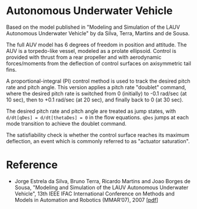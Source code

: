 Autonomous Underwater Vehicle
=============================

Based on the model published in "Modeling and Simulation of the LAUV
Autonomous Underwater Vehicle" by da Silva, Terra, Martins and de
Sousa.

The full AUV model has 6 degrees of freedom in position and attitude.
The AUV is a torpedo-like vessel, modeled as a prolate ellipsoid.
Control is provided with thrust from a rear propeller and with
aerodynamic forces/moments from the deflection of control surfaces on
axisymmetric tail fins.

A proportional-integral (PI) control method is used to track the
desired pitch rate and pitch angle. This version applies a pitch rate
"doublet" command, where the desired pitch rate is switched from 0
(initially) to -0.1 rad/sec (at 10 sec), then to +0.1 rad/sec (at 20
sec), and finally back to 0 (at 30 sec).

The desired pitch rate and pitch angle are treated as jump states,
with ``d/dt[qDes] = d/dt[thetaDes] = 0`` in the flow equations.
``qDes`` jumps at each mode transition to achieve the doublet command.

The satisfiability check is whether the control surface reaches its
maximum deflection, an event which is commonly referred to as
"actuator saturation".


Reference
=========

 - Jorge Estrela da Silva, Bruno Terra, Ricardo Martins and Joao Borges de Sousa,
   "Modeling and Simulation of the LAUV Autonomous Underwater Vehicle",
   13th IEEE IFAC International Conference on Methods and Models in Automation and Robotics (MMAR’07), 2007
   [[pdf][mmar07]]

[mmar07]: http://whale.fe.up.pt/Papers/2007/PAPER_LAUV_SIMULATOR.pdf
